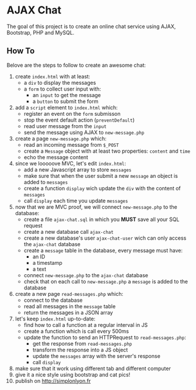 # AJAX Chat

The goal of this project is to create an online chat service using
AJAX, Bootstrap, PHP and MySQL.

## How To

Belove are the steps to follow to create an awesome chat:

1. create `index.html` with at least:
    - a `div` to display the messages
    - a `form` to collect user input with:
        - an `input` to get the message
        - a `button` to submit the form
2. add a `script` element to `index.html` which:
    - register an event on the `form` submisson
    - stop the event default action (`preventDefault`)
    - read user message from the `input`
    - send the message using AJAX to `new-message.php`
3. create a page `new-message.php` which:
    - read an incoming message from `$_POST`
    - create a `Message` object with at least two properties: `content` and `time`
    - echo the message content
4. since we looooove MVC, let's edit `index.html`:
    - add a new Javascript array to store `messages`
    - make sure that when the user submit a new `message` an object is added to `messages`
    - create a function `display` wich update the `div` with the content of `messages`
    - call `display` each time you update `messages`
5. now that we are MVC proof, we will connect `new-message.php` to the database:
    - create a file `ajax-chat.sql` in which you __MUST__ save all your SQL request
    - create a new database call `ajax-chat`
    - create a new database's user `ajax-chat-user` wich can only access the `ajax-chat` database
    - create a `message` table in the database, every message must have:
        - an ID
        - a timestamp
        - a text
    - connect `new-message.php` to the `ajax-chat` database
    - check that on each call to `new-message.php` a `message` is added to the database
6. create a new page `read-messages.php` which:
    - connect to the database
    - read all messages in the `message` table
    - return the messages in a JSON array
7. let's keep `index.html` up-to-date:
    - find how to call a function at a regular interval in JS
    - create a function which is call every 500ms
    - update the function to send an HTTPRequest to `read-messages.php`:
        - get the response from `read-messages.php`
        - transform the response into a JS object
        - update the `messages` array with the server's response
        - call `display`
8. make sure that it work using different tab and different computer
9. give it a nice style using bootstrap and cat pics!
10. publish on http://simplonlyon.fr